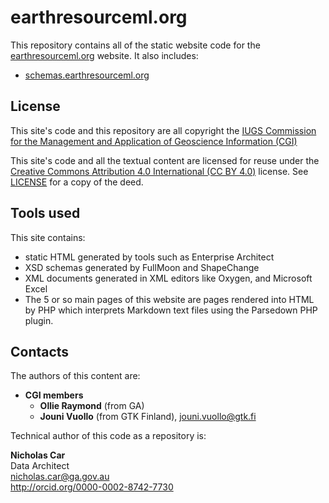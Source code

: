 # earthresourceml.org
This repository contains all of the static website code for the [earthresourceml.org]([http://earthresourceml.org) website. It also includes:

* [schemas.earthresourceml.org](http://schemas.earthresourceml.org)  

## License
This site's code and this repository are all copyright the [IUGS Commission for the Management and Application of Geoscience Information (CGI)](http://www.cgi-iugs.org/)

This site's code and all the textual content are licensed for reuse under the [Creative Commons Attribution 4.0 International (CC BY 4.0)](https://creativecommons.org/licenses/by/4.0/) license. See [LICENSE](LICENSE) for a copy of the deed.

## Tools used
This site contains: 

* static HTML generated by tools such as Enterprise Architect
* XSD schemas generated by FullMoon and ShapeChange
* XML documents generated in XML editors like Oxygen, and Microsoft Excel
* The 5 or so main pages of this website are pages rendered into HTML by PHP which interprets Markdown text files using the Parsedown PHP plugin. 

## Contacts
The authors of this content are:

* **CGI members**
    * **Ollie Raymond** (from GA)
    * **Jouni Vuollo** (from GTK Finland), <jouni.vuollo@gtk.fi>

Technical author of this code as a repository is:

**Nicholas Car**  
Data Architect  
<nicholas.car@ga.gov.au>  
http://orcid.org/0000-0002-8742-7730  
